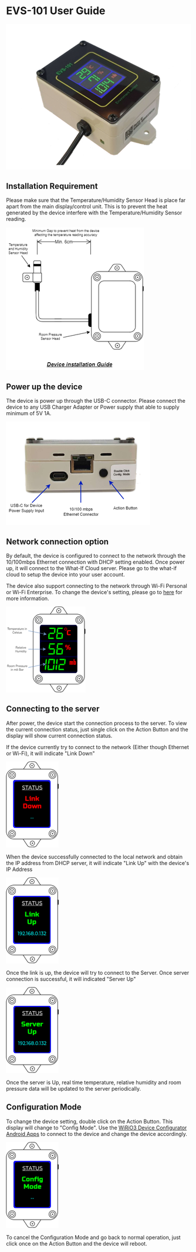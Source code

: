 # EVS-101 User Guide

![EVS-101](picture/evs-101%20device.png)

## Installation Requirement

Please make sure that the Temperature/Humidity Sensor Head is place far apart from the main display/control unit. This is to prevent the heat generated by the device interfere with the Temperature/Humidity Sensor reading.

![Sensor Head Placement Guide](picture/EVS-101-Installation.png)

## Power up the device
The device is power up through the USB-C connector. Please connect the device to any USB Charger Adapter or Power supply that able to supply minimum of 5V 1A.

![Device Side View](picture/EVS-101-DeviceSideView.png)

## Network connection option
By default, the device is configured to connect to the network through the 10/100mbps Ethernet connection with DHCP setting enabled. Once power up, it will connect to the What-If Cloud server. Please go to the what-if cloud to setup the device into your user account.

The device also support connecting to the network through Wi-Fi Personal or Wi-Fi Enterprise. To change the device's setting, please go to [here](#ConfigMode) for more information.

![Display Main Page](picture/EVS-101-MainPage.png)

## Connecting to the server
After power, the device start the connection process to the server. To view the current connection status, just single click on the Action Button and the display will show current connection status.

If the device currently try to connect to the network (Either though Ethernet or Wi-Fi), it will indicate "Link Down"

![Display Link Down](picture/EVS-101-LinkDown.png)

When the device successfully connected to the local network and obtain the IP address from DHCP server, it will indicate "Link Up" with the device's IP Address

![Display Link Up](picture/EVS-101-LinkUp.png)

Once the link is up, the device will try to connect to the Server. Once server connection is successful, it will indicated "Server Up"

![Display Server Up](picture/EVS-101-ServerUp.png)

Once the server is Up, real time temperature, relative humidity and room pressure data will be updated to the server periodically.

## Configuration Mode
<a name="ConfigMode"></a>
To change the device setting, double click on the Action Button. This display will change to "Config Mode". Use the [WiRiO3 Device Configurator Android Apps](pdf/WiRIO3%20Device%20Configuration%20Manual.pdf) to connect to the device and change the device accordingly. 

![Display Configuration Mode](picture/EVS-101-ConfigMode.png)

To cancel the Configuration Mode and go back to normal operation, just click once on the Action Button and the device will reboot.
